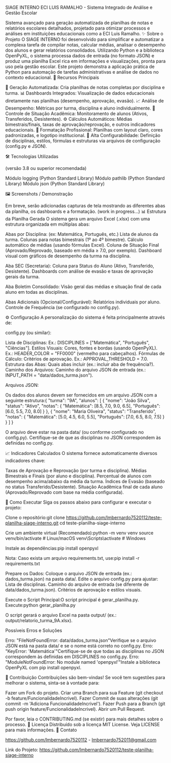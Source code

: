 SIAGE INTERNO ECI LUIS RAMALHO - Sistema Integrado de Análise e Gestão Escolar


Sistema avançado para geração automatizada de planilhas de notas e relatórios escolares detalhados, projetado para otimizar processos e análises em instituições educacionais como a ECI Luis Ramalho.
✨ Sobre o Projeto
O SIAGE INTERNO foi desenvolvido para simplificar e automatizar a complexa tarefa de compilar notas, calcular médias, analisar o desempenho dos alunos e gerar relatórios consolidados. Utilizando Python e a biblioteca OpenPyXL, o sistema processa dados de entrada (no formato JSON) e produz uma planilha Excel rica em informações e visualizações, pronta para uso pela gestão escolar.
Este projeto demonstra a aplicação prática de Python para automação de tarefas administrativas e análise de dados no contexto educacional.
🚀 Recursos Principais

📄 Geração Automatizada: Cria planilhas de notas completas por disciplina e turma.
📊 Dashboards Integrados: Visualização de dados educacionais diretamente nas planilhas (desempenho, aprovação, evasão).
📈 Análise de Desempenho: Métricas por turma, disciplina e aluno individualmente.
🚦 Controle de Situação Acadêmica: Monitoramento de alunos (Ativos, Transferidos, Desistentes).
⚙️ Cálculos Automáticos: Médias bimestrais/finais, taxas de aprovação/reprovação, e outros indicadores educacionais.
🎨 Formatação Profissional: Planilhas com layout claro, cores padronizadas, e logotipo institucional.
🔧 Alta Configurabilidade: Definição de disciplinas, estilos, fórmulas e estruturas via arquivos de configuração (config.py e JSON).

🛠️ Tecnologias Utilizadas

 (versão 3.8 ou superior recomendada)

Módulo logging (Python Standard Library)
Módulo pathlib (Python Standard Library)
Módulo json (Python Standard Library)

🖼️ Screenshots / Demonstração




Em breve, serão adicionadas capturas de tela mostrando as diferentes abas da planilha, os dashboards e a formatação. (work in progress...)
📊 Estrutura da Planilha Gerada
O sistema gera um arquivo Excel (.xlsx) com uma estrutura organizada em múltiplas abas:

Abas por Disciplina: (ex: Matemática, Português, etc.)
Lista de alunos da turma.
Colunas para notas bimestrais (1º ao 4º bimestre).
Cálculo automático de médias (usando fórmulas Excel).
Coluna de Situação Final (Aprovado/Reprovado, baseado em média ≥ 7.0, por exemplo).
Dashboard visual com gráficos de desempenho da turma na disciplina.


Aba SEC (Secretaria):
Coluna para Status do Aluno (Ativo, Transferido, Desistente).
Dashboards com análise de evasão e taxas de aprovação gerais da turma.


Aba Boletim Consolidado:
Visão geral das médias e situação final de cada aluno em todas as disciplinas.


Abas Adicionais (Opcional/Configurável):
Relatórios individuais por aluno.
Controle de Frequência (se configurado no config.py).



⚙️ Configuração
A personalização do sistema é feita principalmente através de:

config.py (ou similar):

Lista de Disciplinas: Ex.: DISCIPLINES = ["Matemática", "Português", "Ciências"].
Estilos Visuais: Cores, fontes e bordas (usando OpenPyXL). Ex.: HEADER_COLOR = "FF0000" (vermelho para cabeçalhos).
Fórmulas de Cálculo: Critérios de aprovação. Ex.: APPROVAL_THRESHOLD = 7.0.
Estrutura das Abas: Quais abas incluir (ex.: incluir aba de frequência?).
Caminho dos Arquivos: Caminho do arquivo JSON de entrada (ex.: INPUT_PATH = "data/dados_turma.json").


Arquivos JSON:

Os dados dos alunos devem ser fornecidos em um arquivo JSON com a seguinte estrutura:{
  "turma": "9A",
  "alunos": [
    {
      "nome": "João Silva",
      "status": "Ativo",
      "notas": {
        "Matemática": [8.5, 7.0, 9.0, 6.5],
        "Português": [6.0, 5.5, 7.0, 8.0]
      }
    },
    {
      "nome": "Maria Oliveira",
      "status": "Transferido",
      "notas": {
        "Matemática": [5.0, 4.5, 6.0, 5.5],
        "Português": [7.0, 6.5, 8.0, 7.5]
      }
    }
  ]
}


O arquivo deve estar na pasta data/ (ou conforme configurado no config.py).
Certifique-se de que as disciplinas no JSON correspondem às definidas no config.py.



📈 Indicadores Calculados
O sistema fornece automaticamente diversos indicadores chave:

Taxas de Aprovação e Reprovação (por turma e disciplina).
Médias Bimestrais e Finais (por aluno e disciplina).
Percentual de alunos com desempenho acima/abaixo da média da turma.
Índices de Evasão (baseado no status Transferido/Desistente).
Situação Acadêmica final de cada aluno (Aprovado/Reprovado com base na média configurada).

🚀 Como Executar
Siga os passos abaixo para configurar e executar o projeto:

Clone o repositório:git clone https://github.com/lmbernardo7520112/teste-planilha-siage-interno.git
cd teste-planilha-siage-interno


Crie um ambiente virtual (Recomendado):python -m venv venv
source venv/bin/activate  # Linux/macOS
venv\Scripts\activate     # Windows


Instale as dependências:pip install openpyxl

Nota: Caso exista um arquivo requirements.txt, use:pip install -r requirements.txt


Prepare os Dados:
Coloque o arquivo JSON de entrada (ex.: dados_turma.json) na pasta data/.
Edite o arquivo config.py para ajustar:
Lista de disciplinas.
Caminho do arquivo de entrada (se diferente de data/dados_turma.json).
Critérios de aprovação e estilos visuais.




Execute o Script Principal:O script principal é gerar_planilha.py. Execute:python gerar_planilha.py

O script gerará o arquivo Excel na pasta output/ (ex.: output/relatorio_turma_9A.xlsx).

Possíveis Erros e Soluções

Erro: "FileNotFoundError: data/dados_turma.json"Verifique se o arquivo JSON está na pasta data/ e se o nome está correto no config.py.
Erro: "KeyError: 'Matemática'"Certifique-se de que todas as disciplinas no JSON correspondem às definidas em DISCIPLINES no config.py.
Erro: "ModuleNotFoundError: No module named 'openpyxl'"Instale a biblioteca OpenPyXL com pip install openpyxl.

🤝 Contribuição
Contribuições são bem-vindas! Se você tem sugestões para melhorar o sistema, sinta-se à vontade para:

Fazer um Fork do projeto.
Criar uma Branch para sua Feature (git checkout -b feature/FuncionalidadeIncrivel).
Fazer Commit de suas alterações (git commit -m 'Adiciona FuncionalidadeIncrivel').
Fazer Push para a Branch (git push origin feature/FuncionalidadeIncrivel).
Abrir um Pull Request.

Por favor, leia o CONTRIBUTING.md (se existir) para mais detalhes sobre o processo.
📜 Licença
Distribuído sob a licença MIT License. Veja LICENSE para mais informações.
📧 Contato

https://github.com/lmbernardo7520112 - lmbernardo752011@gmail.com

Link do Projeto: https://github.com/lmbernardo7520112/teste-planilha-siage-interno

